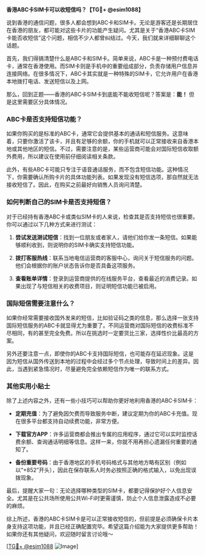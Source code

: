 **香港ABC卡SIM卡可以收短信吗？【TG💪+ @esim1088】**

说到香港的通信问题，很多人都会想到ABC卡和SIM卡。无论是游客还是长期居住在香港的朋友，都可能对这些卡片的功能产生疑问。尤其是关于“香港ABC卡SIM卡能否收短信”这个问题，相信不少人都曾纠结过。今天，我们就来详细聊聊这个话题。

首先，我们得搞清楚什么是ABC卡和SIM卡。简单来说，ABC卡是一种预付费电话卡，通常在香港使用。而SIM卡则是手机中的重要组成部分，负责存储用户信息并连接网络。在很多情况下，ABC卡其实就是一种特殊的SIM卡，它允许用户在香港本地拨打电话、发送短信以及上网。

那么，回到正题——香港的ABC卡SIM卡到底能不能收短信呢？答案是：**能！** 但是这里需要区分具体情况。

### ABC卡是否支持短信功能？

如果你购买的是标准的ABC卡，通常它会提供基本的通话和短信服务。这意味着，只要你激活了该卡，并且有足够的余额，你的手机就可以正常接收来自香港本地或其他地区的短信。不过，需要注意的是，某些运营商可能会对国际短信收取额外费用，所以建议在使用前仔细阅读相关条款。

此外，有些ABC卡可能只专注于语音通话服务，而不包含短信功能。这种情况下，你需要确认所购卡片的具体功能列表。如果发现没有短信选项，那自然就无法接收短信了。因此，在购买之前最好向销售人员询问清楚。

### 如何判断自己的SIM卡是否支持短信？

对于已经持有香港ABC卡或类似SIM卡的人来说，检查其是否支持短信也很重要。你可以通过以下几种方式来进行测试：

1. **尝试发送测试短信**：找到一位朋友或者家人，请他们给你发一条短信。如果能够顺利收到，则说明你的SIM卡确实支持短信功能。
   
2. **拨打客服热线**：联系当地电信运营商的客服中心，询问关于短信服务的问题。他们会根据你的账户状态告诉你是否具备这项服务。

3. **查看账单详情**：登录到运营商提供的在线服务平台，查看最近的消费记录。如果出现了与短信相关的收费项目，则证明短信功能已被启用。

### 国际短信需要注意什么？

如果你经常需要接收国外发来的短信，比如验证码之类的信息，那么选择一张支持国际短信服务的ABC卡就显得尤为重要了。不同运营商对国际短信的收费标准不尽相同，有的甚至完全免费。所以在挑选时一定要货比三家，选择性价比最高的方案。

另外还要注意一点，即使你的ABC卡支持国际短信，也可能存在延迟现象。这是因为短信从国外传送到本地的过程中会经过多个节点处理，导致时间上的差异。因此，当遇到紧急情况时，尽量避免完全依赖短信作为唯一的联系方式。

### 其他实用小贴士

除了上述内容之外，还有一些小技巧可以帮助你更好地利用香港的ABC卡SIM卡：

- **定期充值**：为了避免因欠费而导致服务中断，建议定期为你的ABC卡充值。现在很多平台都支持自动续费功能，非常方便。
  
- **下载官方APP**：许多运营商都会推出专属的应用程序，通过它可以实时监控话费余额、查询通话明细等信息。这样一来，你就不用再担心遗漏任何重要的通知了。

- **备份重要号码**：由于香港地区的手机号码格式与其他地方略有区别（例如以“+852”开头），因此在保存联系人时务必按照正确的格式输入，以免出现误拨现象。

最后，提醒大家一句：无论选择哪种类型的SIM卡，都要记得保护好个人信息安全。尤其是在公共场所使用公共Wi-Fi时更需谨慎，防止个人信息泄露造成不必要的麻烦。

综上所述，香港的ABC卡SIM卡是可以正常接收短信的，但前提是必须确保卡片本身支持这项功能，并且已经正确配置完毕。希望这篇介绍能为大家提供更多帮助！如果你还有其他疑问，欢迎随时留言讨论哦～ 

[[TG💪+ @esim1088](https://t.me/s/esim1088) ![Image](https://i.postimg.cc/4NQfJmqS/Snipaste-2025-05-13-00-14-12.png)]